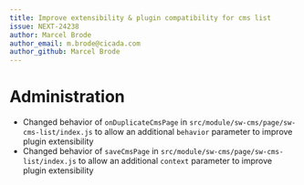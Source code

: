 ```yaml
---
title: Improve extensibility & plugin compatibility for cms list
issue: NEXT-24238
author: Marcel Brode
author_email: m.brode@cicada.com
author_github: Marcel Brode
---
```

# Administration
* Changed behavior of `onDuplicateCmsPage` in `src/module/sw-cms/page/sw-cms-list/index.js` to allow an additional `behavior` parameter to improve plugin extensibility
* Changed behavior of `saveCmsPage` in `src/module/sw-cms/page/sw-cms-list/index.js` to allow an additional `context` parameter to improve plugin extensibility
